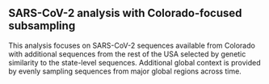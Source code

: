 ## SARS-CoV-2 analysis with Colorado-focused subsampling
This analysis focuses on SARS-CoV-2 sequences available from Colorado with additional sequences from the rest of the USA selected by genetic similarity to the state-level sequences. Additional global context is provided by evenly sampling sequences from major global regions across time.
